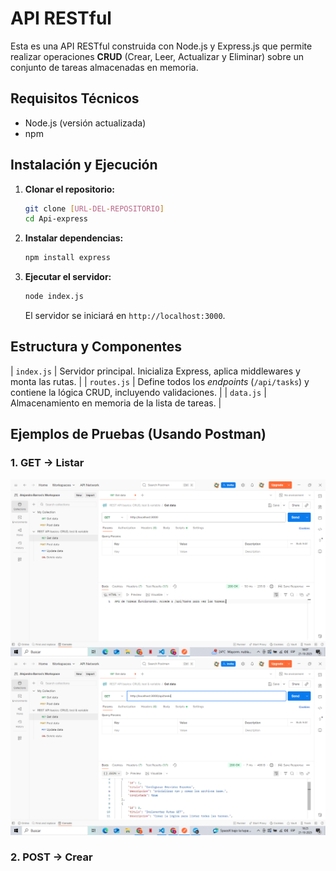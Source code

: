 # API RESTful

Esta es una API RESTful construida con Node.js y Express.js que permite realizar operaciones **CRUD** (Crear, Leer, Actualizar y Eliminar) sobre un conjunto de tareas almacenadas en memoria.

## Requisitos Técnicos

* Node.js (versión actualizada)
* npm

## Instalación y Ejecución

1.  **Clonar el repositorio:**
    ```bash
    git clone [URL-DEL-REPOSITORIO]
    cd Api-express
    ```

2.  **Instalar dependencias:**
    ```bash
    npm install express
    ```

3.  **Ejecutar el servidor:**
    ```bash
    node index.js
    ```
    El servidor se iniciará en `http://localhost:3000`.

## Estructura y Componentes

| `index.js` | Servidor principal. Inicializa Express, aplica middlewares y monta las rutas. |
| `routes.js` | Define todos los *endpoints* (`/api/tasks`) y contiene la lógica CRUD, incluyendo validaciones. |
| `data.js` | Almacenamiento en memoria de la lista de tareas. |

## Ejemplos de Pruebas (Usando Postman)

### 1. GET → Listar
![Get1](image-1.png)
![Get2](image.png)

### 2. POST → Crear
